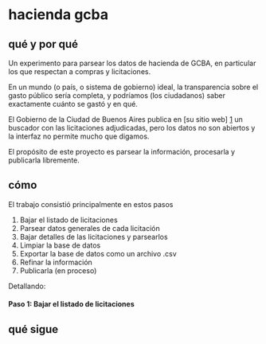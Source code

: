 hacienda gcba
=============

qué y por qué
-------------

Un experimento para parsear los datos de hacienda de GCBA, en particular los que respectan a compras y licitaciones.

En un mundo (o país, o sistema de gobierno) ideal, la transparencia sobre el gasto público sería completa, y podríamos (los ciudadanos) saber exactamente cuánto se gastó y en qué.

El Gobierno de la Ciudad de Buenos Aires publica en [su sitio web] [1] un buscador con las licitaciones adjudicadas, pero los datos no son abiertos y la interfaz no permite mucho que digamos.

El propósito de este proyecto es parsear la información, procesarla y publicarla libremente.

[1]: http://www.buenosaires.gob.ar/areas/hacienda/compras/        "Hacienda GCBA"

cómo
----

El trabajo consistió principalmente en estos pasos 

1. Bajar el listado de licitaciones
2. Parsear datos generales de cada licitación
3. Bajar detalles de las licitaciones y parsearlos
4. Limpiar la base de datos
5. Exportar la base de datos como un archivo .csv
6. Refinar la información
7. Publicarla (en proceso)

Detallando:

#### Paso 1: Bajar el listado de licitaciones


qué sigue
---------
